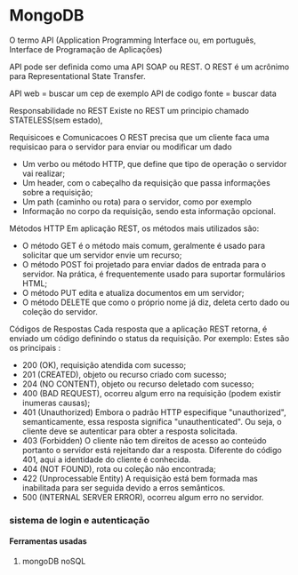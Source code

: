 
# MongoDB

O termo API (Application Programming Interface ou, em português, Interface de Programação de Aplicações)

API pode ser definida como uma API SOAP ou REST. O REST é um acrônimo para Representational State Transfer.




API web = buscar um cep de exemplo
API de codigo fonte = buscar data

Responsabilidade no REST
Existe no REST um principio chamado STATELESS(sem estado),

Requisicoes e Comunicacoes
O REST precisa que um cliente faca uma requisicao para o servidor para enviar ou modificar um dado

- Um verbo ou método HTTP, que define que tipo de operação o servidor vai realizar;
- Um header, com o cabeçalho da requisição que passa informações sobre a requisição;
- Um path (caminho ou rota) para o servidor, como por exemplo
- Informação no corpo da requisição, sendo esta informação opcional.

Métodos HTTP
Em aplicação REST, os métodos mais utilizados são:
- O método GET é o método mais comum, geralmente é usado para solicitar que um servidor envie um recurso;
- O método POST foi projetado para enviar dados de entrada para o servidor. Na prática, é frequentemente usado para suportar formulários HTML;
- O método PUT edita e atualiza documentos em um servidor;
- O método DELETE que como o próprio nome já diz, deleta certo dado ou coleção do servidor.

Códigos de Respostas
Cada resposta que a aplicação REST retorna, é enviado um código definindo o status da requisição. Por exemplo:
Estes são os principais :
- 200 (OK), requisição atendida com sucesso;
- 201 (CREATED), objeto ou recurso criado com sucesso;
- 204 (NO CONTENT), objeto ou recurso deletado com sucesso;
- 400 (BAD REQUEST), ocorreu algum erro na requisição (podem existir inumeras causas);
- 401 (Unauthorized) Embora o padrão HTTP especifique "unauthorized", semanticamente, essa resposta significa "unauthenticated". Ou    seja, o cliente deve se autenticar para obter a resposta solicitada.
- 403 (Forbidden) O cliente não tem direitos de acesso ao conteúdo portanto o servidor está rejeitando dar a resposta. Diferente do código 401, aqui a identidade do cliente é conhecida.
- 404 (NOT FOUND), rota ou coleção não encontrada;
- 422 (Unprocessable Entity) A requisição está bem formada mas inabilitada para ser seguida devido a erros semânticos.
- 500 (INTERNAL SERVER ERROR), ocorreu algum erro no servidor.
### sistema de login e autenticação 
#### Ferramentas usadas
1. mongoDB noSQL
